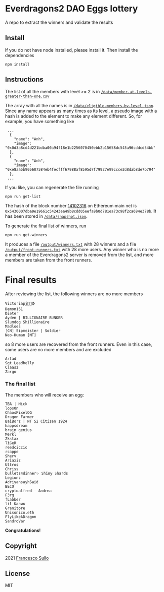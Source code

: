 # Everdragons2 DAO Eggs lottery
A repo to extract the winners and validate the results

## Install

If you do not have node installed, please install it. Then install the dependencies

```
npm install
```

## Instructions

The list of all the members with level >= 2 is in [`/data/member-at-levels-greater-than-one.csv`](https://github.com/ndujaLabs/28-dragons-lottery/blob/main/data/member-at-levels-greater-than-one.csv)

The array with all the names is in [`/data/eligible-members-by-level.json`](https://github.com/ndujaLabs/28-dragons-lottery/blob/main/data/eligible-members-by-level.json). Since any name appears as many times as its level, a pseudo image with a hash is added to the element to make any element different. So, for example, you have something like
``` 
 ...
  {
    "name": "Anh",
    "image": "0x0d3a8cd4d221bdba00a94f18e1b2256070450ebb2b15658dc545a96cddcd54bb"
  },
  {
    "name": "Anh",
    "image": "0xe8aa5b905607584eb4fecfff67988af8595d7f79927e99ccce2d8dab8de7b794"
  },
 ...
```

If you like, you can regenerate the file running 
```
npm run get-list
```

The hash of the block number [14102316](https://etherscan.io/block/14102316) on Ethereum main net is `0x5430007dba9e19661c54243ea49b8cdd05eefa9b0d781ea73c98f2ca694e378b`. It has been stored in [`/data/snapshot.json`](https://github.com/ndujaLabs/28-dragons-lottery/blob/main/data/snapshot.json).

To generate the final list of winners, run
```
npm run get-winners
```
It produces a file [`/output/winners.txt`](https://github.com/ndujaLabs/28-dragons-lottery/blob/main/output/winners.txt) with 28 winners and a file [`/output/front-runners.txt`](https://github.com/ndujaLabs/28-dragons-lottery/blob/main/output/front-runners.txt) with 28 more users. Any winner who is no more a member of the Everdragons2 server is removed from the list, and more members are taken from the front runners.

# Final results

After reviewing the list, the following winners are no more members
```
Victoriapj💎🤲⌚
Demon151
Dieter
Ayden | BILLIONAIRE BUNKER
Slumdog Shillionaire
Madloes
[CN] Sipmeister | Soldier
Neo-Human [NT]
```
so 8 more users are recovered from the front runners. Even in this case, some users are no more members and are excluded
```
Artad
Sgt Leadbelly
Claasz
Zargo 
```

### The final list
The members who will receive an egg:
```
TBA | Nick
lops0n
ChaosPixelOG
Dragon Farmer
BaiBorz | NT S2 Citizen 1924
happsdream
brain genius
Merkl
Zkstax
TiGeR
reedciccio
rcappe
Sherv
Ariaxiz
Ultros
Chriss
bullets4dinner✨ Shiny Shards
Legionz
AdriyansayhSaid
BECO
cryptoalfred - Andrea
F3rg
fLabber
lil Калик
Granitore
Unisonico.eth
FlyLikeADragon
SandroVar
```

**Congratulations!**

## Copyright

2021 [Francesco Sullo](https://francesco.sullo.co)

## License
MIT
